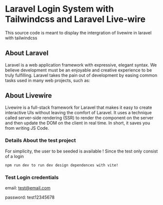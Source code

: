 # Laravel Login System with Tailwindcss and Laravel Live-wire

This source code is meant to display the intergration of livewire in laravel with tailwindcss

## About Laravel

Laravel is a web application framework with expressive, elegant syntax. We believe development must be an enjoyable and creative experience to be truly fulfilling. Laravel takes the pain out of development by easing common tasks used in many web projects, such as:

## About Livewire
Livewire is a full-stack framework for Laravel that makes it easy to create interactive UIs without leaving the comfort of Laravel. It uses a technique called server-side rendering (SSR) to render the component on the server and then update the DOM on the client in real time.
In short, it saves you from writing JS Code.

### Details About the test project

For simplicity, the user to be seeded is available ! Since the test only consist of a login

```
npm run dev to run dev design dependences with vite!
```

### Test Login credentials

email: test@email.com

password: test12345678
